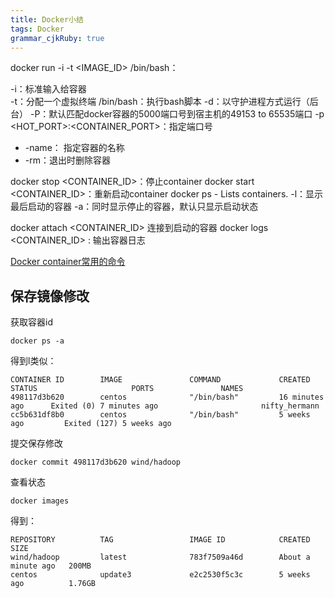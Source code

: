 ```yaml
---
title: Docker小结
tags: Docker
grammar_cjkRuby: true
---
```

docker run -i -t <IMAGE_ID> /bin/bash：

-i：标准输入给容器   
-t：分配一个虚拟终端 
/bin/bash：执行bash脚本
-d：以守护进程方式运行（后台）
-P：默认匹配docker容器的5000端口号到宿主机的49153 to 65535端口
-p <HOT_PORT>:<CONTAINER_PORT>：指定端口号
- -name： 指定容器的名称
- -rm：退出时删除容器

docker stop <CONTAINER_ID>：停止container
docker start <CONTAINER_ID>：重新启动container
docker ps - Lists containers.
-l：显示最后启动的容器
-a：同时显示停止的容器，默认只显示启动状态

docker attach <CONTAINER_ID> 连接到启动的容器
docker logs <CONTAINER_ID>  : 输出容器日志

[Docker container常用的命令](https://blog.csdn.net/chajinglong/article/details/51536096)


## 保存镜像修改

获取容器id
```
docker ps -a
```
得到l类似：
```
CONTAINER ID        IMAGE               COMMAND             CREATED             STATUS                     PORTS               NAMES
498117d3b620        centos              "/bin/bash"         16 minutes ago      Exited (0) 7 minutes ago                       nifty_hermann
cc5b631df8b0        centos              "/bin/bash"         5 weeks ago         Exited (127) 5 weeks ago
```
提交保存修改
```
docker commit 498117d3b620 wind/hadoop
```
查看状态
```
docker images
```
得到：
```
REPOSITORY          TAG                 IMAGE ID            CREATED              SIZE
wind/hadoop         latest              783f7509a46d        About a minute ago   200MB
centos              update3             e2c2530f5c3c        5 weeks ago          1.76GB
```

